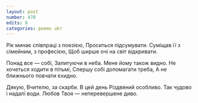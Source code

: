 ```yaml
---
layout: post
number: 470
edits: 8
categories: poems ukr
---
```


Рік минає співпраці з поезією,
Проситься підсумувати. 
Суміщав її з сімейним, з професією,
Щоб ширше очі на світ відкривати. 

Понад все — собі, 
Запитуючи в неба.
Мене йому також видно.
Не хочеться ходити в пітьмі, 
Спершу собі допомагати треба,
А не ближнього повчати єхидно.

Дякую, Вчителю, за скарби.
В цей день Різдвяний особливо.
Так чудово і надалі води.
Любов Твоя — неперевершене диво.
